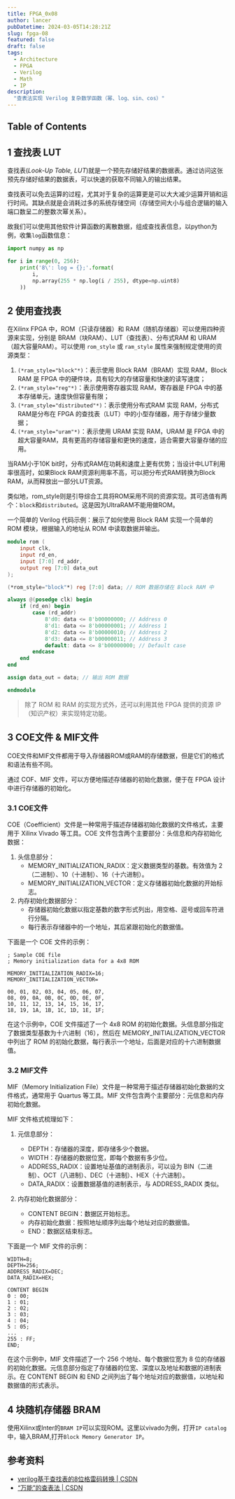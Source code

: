 ```yaml
---
title: FPGA_0x08
author: lancer
pubDatetime: 2024-03-05T14:28:21Z
slug: fpga-08
featured: false
draft: false
tags:
  - Architecture
  - FPGA
  - Verilog
  - Math
  - IP
description:
  "查表法实现 Verilog 复杂数学函数（幂、log、sin、cos）"
---
```


## Table of Contents


## 1 查找表 LUT

查找表(*Look-Up Table, LUT*)就是一个预先存储好结果的数据表。通过访问这张预先存储好结果的数据表，可以快速的获取不同输入的输出结果。

查找表可以免去运算的过程，尤其对于复杂的运算更是可以大大减少运算开销和运行时间。其缺点就是会消耗过多的系统存储空间（存储空间大小与组合逻辑的输入端口数呈二的整数次幂关系）。

故我们可以使用其他软件计算函数的离散数据，组成查找表信息，以python为例，收集`log`函数信息：

```python
import numpy as np

for i in range(0, 256):
    print('8\': log = {};'.format(
        i,
        np.array(255 * np.log(i / 255), dtype=np.uint8)
    ))

```

## 2 使用查找表

在Xilinx FPGA 中，ROM（只读存储器）和 RAM（随机存储器）可以使用四种资源来实现，分别是 BRAM（块RAM）、LUT（查找表）、分布式RAM 和 URAM（超大容量RAM）。可以使用 `rom_style` 或 `ram_style` 属性来强制规定使用的资源类型：

1. `(*ram_style="block"*)`：表示使用 Block RAM（BRAM）实现 RAM，Block RAM 是 FPGA 中的硬件块，具有较大的存储容量和快速的读写速度；
2. `(*ram_style="reg"*)`：表示使用寄存器实现 RAM，寄存器是 FPGA 中的基本存储单元，速度快但容量有限；
3. `(*ram_style="distributed"*)`：表示使用分布式RAM 实现 RAM，分布式RAM是分布在 FPGA 的查找表（LUT）中的小型存储器，用于存储少量数据；
4. `(*ram_style="uram"*)`：表示使用 URAM 实现 RAM，URAM 是 FPGA 中的超大容量RAM，具有更高的存储容量和更快的速度，适合需要大容量存储的应用。

当RAM小于10K bit时，分布式RAM在功耗和速度上更有优势；当设计中LUT利用率很高时，如果Block RAM资源利用率不高，可以把分布式RAM转换为Block RAM，从而释放出一部分LUT资源。

类似地，rom_style则是引导综合工具将ROM采用不同的资源实现。其可选值有两个：`block`和`distributed`。这是因为UltraRAM不能用做ROM。

一个简单的 Verilog 代码示例：展示了如何使用 Block RAM 实现一个简单的 ROM 模块，根据输入的地址从 ROM 中读取数据并输出。

```verilog
module rom (
    input clk,
    input rd_en,
    input [7:0] rd_addr,
    output reg [7:0] data_out
);

(*rom_style="block"*) reg [7:0] data; // ROM 数据存储在 Block RAM 中

always @(posedge clk) begin
    if (rd_en) begin
        case (rd_addr)
            8'd0: data <= 8'b00000000; // Address 0
            8'd1: data <= 8'b00000001; // Address 1
            8'd2: data <= 8'b00000010; // Address 2
            8'd3: data <= 8'b00000011; // Address 3
            default: data <= 8'b00000000; // Default case
        endcase
    end
end

assign data_out = data; // 输出 ROM 数据

endmodule


```

> 除了 ROM 和 RAM 的实现方式外，还可以利用其他 FPGA 提供的资源 IP（知识产权）来实现特定功能。


## 3 COE文件 & MIF文件

COE文件和MIF文件都用于导入存储器ROM或RAM的存储数据，但是它们的格式和语法有些不同。

通过 COF、MIF 文件，可以方便地描述存储器的初始化数据，便于在 FPGA 设计中进行存储器的初始化。

### 3.1 COE文件

COE（Coefficient）文件是一种常用于描述存储器初始化数据的文件格式，主要用于 Xilinx Vivado 等工具。COE 文件包含两个主要部分：头信息和内存初始化数据：
1. 头信息部分：
   - MEMORY_INITIALIZATION_RADIX：定义数据类型的基数。有效值为 2（二进制）、10（十进制）、16（十六进制）。
   - MEMORY_INITIALIZATION_VECTOR：定义存储器初始化数据的开始标志。
2. 内存初始化数据部分：
   - 存储器初始化数据以指定基数的数字形式列出，用空格、逗号或回车符进行分隔。
   - 每行表示存储器中的一个地址，其后紧跟初始化的数据值。

下面是一个 COE 文件的示例：

```
; Sample COE file
; Memory initialization data for a 4x8 ROM

MEMORY_INITIALIZATION_RADIX=16;
MEMORY_INITIALIZATION_VECTOR=

00, 01, 02, 03, 04, 05, 06, 07,
08, 09, 0A, 0B, 0C, 0D, 0E, 0F,
10, 11, 12, 13, 14, 15, 16, 17,
18, 19, 1A, 1B, 1C, 1D, 1E, 1F;
```

在这个示例中，COE 文件描述了一个 4x8 ROM 的初始化数据。头信息部分指定了数据类型基数为十六进制（16），然后在 MEMORY_INITIALIZATION_VECTOR 中列出了 ROM 的初始化数据，每行表示一个地址，后面是对应的十六进制数据值。


### 3.2 MIF文件

MIF（Memory Initialization File）文件是一种常用于描述存储器初始化数据的文件格式，通常用于 Quartus 等工具。MIF 文件包含两个主要部分：元信息和内存初始化数据。

MIF 文件格式梳理如下：

1. 元信息部分：
   - DEPTH：存储器的深度，即存储多少个数据。
   - WIDTH：存储器的数据位宽，即每个数据有多少位。
   - ADDRESS_RADIX：设置地址基值的进制表示，可以设为 BIN（二进制）、OCT（八进制）、DEC（十进制）、HEX（十六进制）。
   - DATA_RADIX：设置数据基值的进制表示，与 ADDRESS_RADIX 类似。

2. 内存初始化数据部分：
   - CONTENT BEGIN：数据区开始标志。
   - 内存初始化数据：按照地址顺序列出每个地址对应的数据值。
   - END：数据区结束标志。

下面是一个 MIF 文件的示例：

```
WIDTH=8;
DEPTH=256;
ADDRESS_RADIX=DEC;
DATA_RADIX=HEX;

CONTENT BEGIN
0 : 00;
1 : 01;
2 : 02;
3 : 03;
4 : 04;
5 : 05;
...
255 : FF;
END;
```

在这个示例中，MIF 文件描述了一个 256 个地址、每个数据位宽为 8 位的存储器的初始化数据。元信息部分指定了存储器的位宽、深度以及地址和数据的进制表示。在 CONTENT BEGIN 和 END 之间列出了每个地址对应的数据值，以地址和数据值的形式表示。


## 4 块随机存储器 BRAM

使用Xilinx或Inter的`BRAM IP`可以实现ROM。这里以vivado为例，打开`IP catalog`中，输入BRAM,打开`Block Memory Generator IP`。



## 参考资料

- [verilog基于查找表的8位格雷码转换 | CSDN](https://blog.csdn.net/cengqiu4314/article/details/134931650)
- [“万能”的查表法 | CSDN](https://blog.csdn.net/Reborn_Lee/article/details/104955374)